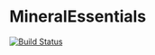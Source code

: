 # MineralEssentials
[![Build Status](https://travis-ci.org/ME-Corp/MineralEssentials.svg)](https://travis-ci.org/ME-Corp/MineralEssentials)

